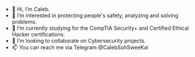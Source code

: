 - 👋 Hi, I’m Caleb.
- 👀 I’m interested in protecting people's safety, analyzing and solving problems.
- 🌱 I’m currently studying for the CompTIA Security+ and Certified Ethical Hacker certifications.
- 💞️ I’m looking to collaborate on Cybersecurity projects.
- 📫 You can reach me via Telegram @CalebSohSweeKai

<!---
sohscaleb/sohscaleb is a ✨ special ✨ repository because its `README.md` (this file) appears on your GitHub profile.
You can click the Preview link to take a look at your changes.
--->

